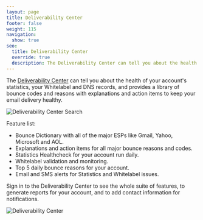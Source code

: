 ```yaml
---
layout: page
title: Deliverability Center
footer: false
weight: 115
navigation:
  show: true 
seo:
  title: Deliverability Center
  override: true
  description: The Deliverability Center can tell you about the health of your account's statistics, your Whitelabel and DNS records, and provides a library of bounce codes and reasons with explanations and action items to keep your email delivery healthy.
---
```


The [Deliverability Center](https://sendgrid.com/deliverabilitycenter) can tell you about the health of your account's statistics, your Whitelabel and DNS records, and provides a library of bounce codes and reasons with explanations and action items to keep your email delivery healthy.   

![]({{root_url}}/images/searching.gif "Deliverability Center Search")

Feature list:

- Bounce Dictionary with all of the major ESPs like Gmail, Yahoo, Microsoft and AOL.
- Explanations and action items for all major bounce reasons and codes.
- Statistics Healthcheck for your account run daily.
- Whitelabel validation and monitoring.
- Top 5 daily bounce reasons for your account.
- Email and SMS alerts for Statistics and Whitelabel issues.

Sign in to the Deliverability Center to see the whole suite of features, to generate reports for your account, and to add contact information for notifications.

![]({{root_url}}/images/deliverability_center_screenshot.png "Deliverability Center")
